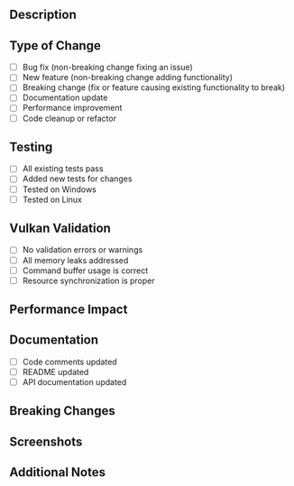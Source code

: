 ## Description
<!-- Provide a brief description of the changes in this PR -->

## Type of Change
<!-- Mark relevant items with an x -->
- [ ] Bug fix (non-breaking change fixing an issue)
- [ ] New feature (non-breaking change adding functionality)
- [ ] Breaking change (fix or feature causing existing functionality to break)
- [ ] Documentation update
- [ ] Performance improvement
- [ ] Code cleanup or refactor

## Testing
<!-- Describe the tests you ran and how to reproduce them -->
- [ ] All existing tests pass
- [ ] Added new tests for changes
- [ ] Tested on Windows
- [ ] Tested on Linux

## Vulkan Validation
<!-- Describe validation layer results -->
- [ ] No validation errors or warnings
- [ ] All memory leaks addressed
- [ ] Command buffer usage is correct
- [ ] Resource synchronization is proper

## Performance Impact
<!-- Describe any performance improvements or regressions -->

## Documentation
<!-- Note any documentation changes needed -->
- [ ] Code comments updated
- [ ] README updated
- [ ] API documentation updated

## Breaking Changes
<!-- List any breaking changes and migration steps needed -->

## Screenshots
<!-- If applicable, add screenshots to help explain your changes -->

## Additional Notes
<!-- Add any other context about the PR here -->
